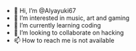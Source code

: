 - 👋 Hi, I’m @Alyayuki67
- 👀 I’m interested in music, art and gaming 
- 🌱 I’m currently learning coding 
- 💞️ I’m looking to collaborate on hacking 
- 📫 How to reach me is not available 

<!---
Alyayuki67/Alyayuki67 is a ✨ special ✨ repository because its `README.md` (this file) appears on your GitHub profile.
You can click the Preview link to take a look at your changes.
--->
